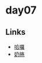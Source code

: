 # day07

## Links

- [哈囉](https://rabbittee.github.io/JavaScript30/day07/kirby/)
- [奶捲](https://rabbittee.github.io/JavaScript30/day07/recoil/)
